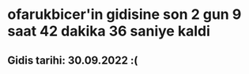 # ofarukbicer'in gidisine son 2 gun 9 saat 42 dakika 36 saniye kaldi

## Gidis tarihi: 30.09.2022 :(